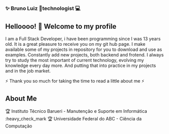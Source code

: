 ### ✨ Bruno Luiz :man:technologist 💻

## Helloooo! 👋 Welcome to my profile 

I am a Full Stack Developer, i have been programming since I was 13 years old. It is a great pleasure to receive you on my git hub page.
I make available some of my projects in repository for you to download and use as examples. Constantly add new projects, both backend and frotend.
I always try to study the most important of current technology, evolving my knowledge every day more. And putting that into practice in my projects and in the job market.

⚡ Thank you so much for taking the time to read a little about me ⚡

## About Me

🏆 Instituto Técnico Barueri - Manutenção e Suporte em Informática :heavy_check_mark
🏆 Universidade Federal do ABC - Ciência da Computação
